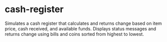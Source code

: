 # cash-register
Simulates a cash register that calculates and returns change based on item price, cash received, and available funds. Displays status messages and returns change using bills and coins sorted from highest to lowest.
